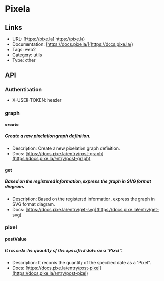 # Pixela

## Links

* URL: [https://pixe.la](https://pixe.la)
* Documentation: [https://docs.pixe.la/](https://docs.pixe.la/)
* Tags: web2
* Category: utils
* Type: other

## API

### Authentication

* X-USER-TOKEN: header

### graph

#### create

##### Create a new pixelation graph definition.

* Description: Create a new pixelation graph definition.
* Docs: [https://docs.pixe.la/entry/post-graph](https://docs.pixe.la/entry/post-graph)

#### get

##### Based on the registered information, express the graph in SVG format diagram.

* Description: Based on the registered information, express the graph in SVG format diagram.
* Docs: [https://docs.pixe.la/entry/get-svg](https://docs.pixe.la/entry/get-svg)

### pixel

#### postValue

##### It records the quantity of the specified date as a "Pixel".

* Description: It records the quantity of the specified date as a "Pixel".
* Docs: [https://docs.pixe.la/entry/post-pixel](https://docs.pixe.la/entry/post-pixel)
